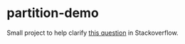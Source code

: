 # partition-demo

Small project to help clarify [this question](https://stackoverflow.com/questions/74503962/how-to-use-spring-cloud-stream-producer-property-to-set-the-partition-of-a-messa) in Stackoverflow.